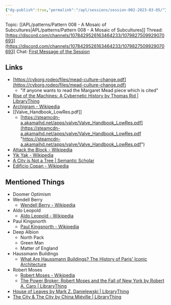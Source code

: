 ```yaml
---
{"dg-publish":true,"permalink":"/apl/sessions/session-002-2023-03-05/"}
---
```



Topic: [[APL/patterns/Pattern 008 - A Mosaic of Subcultures\|APL/patterns/Pattern 008 - A Mosaic of Subcultures]]
Thread: [https://discord.com/channels/1078429526163464233/1079827509929070693](https://discord.com/channels/1078429526163464233/1079827509929070693)
Chat: [First Message of the Session](https://discord.com/channels/1078429526163464233/1078429526868099265/1082347417837514822)

## Links

- [https://cyborg.rodeo/files/mead-culture-change.pdf](https://cyborg.rodeo/files/mead-culture-change.pdf)
	- "If anyone wants to read the Margaret Mead piece which is cited"
- [Rise of the Machines: A Cybernetic History by Thomas Rid | LibraryThing](https://www.librarything.com/work/17192782)
- [Archigram - Wikipedia](https://en.wikipedia.org/wiki/Archigram)
- [[Valve_Handbook_LowRes.pdf]]
	- [https://steamcdn-a.akamaihd.net/apps/valve/Valve_Handbook_LowRes.pdf](https://steamcdn-a.akamaihd.net/apps/valve/Valve_Handbook_LowRes.pdf "https://steamcdn-a.akamaihd.net/apps/valve/Valve_Handbook_LowRes.pdf")
- [Attack the Block - Wikipedia](https://en.wikipedia.org/wiki/Attack_the_Block)
- [Yik Yak - Wikipedia](https://en.wikipedia.org/wiki/Yik_Yak)
- [A City is Not a Tree | Semantic Scholar](https://www.semanticscholar.org/paper/A-City-is-Not-a-Tree-Alexander/4bea45b05153479e384894797ed3ef39ec5e4351)
- [Edifício Copan - Wikipedia](https://en.wikipedia.org/wiki/Edif%C3%ADcio_Copan)

## Mentioned Things

- Doomer Optimism
- Wendell Berry
	- [Wendell Berry - Wikipedia](https://en.wikipedia.org/wiki/Wendell_Berry)
- Aldo Leopold
	- [Aldo Leopold - Wikipedia](https://en.wikipedia.org/wiki/Aldo_Leopold)
- Paul Kingsnorth
	- [Paul Kingsnorth - Wikipedia](https://en.wikipedia.org/wiki/Paul_Kingsnorth)
- Deep Albion
	- North Pack
	- Green Man
	- Matter of England
- Haussmann Buildings
	- [What Are Haussmann Buildings? The History of Paris' Iconic Architecture](https://mymodernmet.com/haussmann-paris-architecture/)
- Robert Moses
	- [Robert Moses - Wikipedia](https://en.wikipedia.org/wiki/Robert_Moses)
	- [The Power Broker: Robert Moses and the Fall of New York by Robert A. Caro | LibraryThing](https://www.librarything.com/work/8132039)
- [House of Leaves by Mark Z. Danielewski | LibraryThing](https://www.librarything.com/work/1488)
- [The City & The City by China Miéville | LibraryThing](https://www.librarything.com/work/7702396)